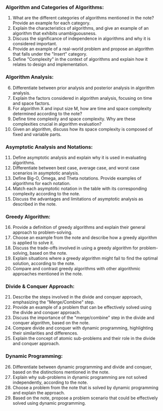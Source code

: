 
### Algorithm and Categories of Algorithms:
1. What are the different categories of algorithms mentioned in the note? Provide an example for each category.
2. Explain the characteristics of algorithms, and give an example of an algorithm that exhibits unambiguousness.
3. Discuss the significance of independence in algorithms and why it is considered important.
4. Provide an example of a real-world problem and propose an algorithm that falls under the "Insert" category.
5. Define "Complexity" in the context of algorithms and explain how it relates to design and implementation.

### Algorithm Analysis:
6. Differentiate between prior analysis and posterior analysis in algorithm analysis.
7. Explain the factors considered in algorithm analysis, focusing on time and space factors.
8. For algorithm X and input size M, how are time and space complexity determined according to the note?
9. Define time complexity and space complexity. Why are these complexities crucial in algorithm evaluation?
10. Given an algorithm, discuss how its space complexity is composed of fixed and variable parts.

### Asymptotic Analysis and Notations:
11. Define asymptotic analysis and explain why it is used in evaluating algorithms.
12. Differentiate between best case, average case, and worst case scenarios in asymptotic analysis.
13. Define Big-O, Omega, and Theta notations. Provide examples of algorithms for each notation.
14. Match each asymptotic notation in the table with its corresponding complexity according to the note.
15. Discuss the advantages and limitations of asymptotic analysis as described in the note.

### Greedy Algorithm:
16. Provide a definition of greedy algorithms and explain their general approach to problem-solving.
17. Choose an example from the note and describe how a greedy algorithm is applied to solve it.
18. Discuss the trade-offs involved in using a greedy algorithm for problem-solving, based on the note.
19. Explain situations where a greedy algorithm might fail to find the optimal solution, according to the note.
20. Compare and contrast greedy algorithms with other algorithmic approaches mentioned in the note.

### Divide & Conquer Approach:
21. Describe the steps involved in the divide and conquer approach, emphasizing the "Merge/Combine" step.
22. Provide an example of a problem that can be effectively solved using the divide and conquer approach.
23. Discuss the importance of the "merge/combine" step in the divide and conquer algorithm, based on the note.
24. Compare divide and conquer with dynamic programming, highlighting their similarities and differences.
25. Explain the concept of atomic sub-problems and their role in the divide and conquer approach.

### Dynamic Programming:
26. Differentiate between dynamic programming and divide and conquer, based on the distinctions mentioned in the note.
27. Explain why sub-problems in dynamic programming are not solved independently, according to the note.
28. Choose a problem from the note that is solved by dynamic programming and explain the approach.
30. Based on the note, propose a problem scenario that could be effectively solved using dynamic programming.
